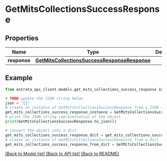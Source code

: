 # GetMitsCollectionsSuccessResponse


## Properties

Name | Type | Description | Notes
------------ | ------------- | ------------- | -------------
**response** | [**GetMitsCollectionsSuccessResponseResponse**](GetMitsCollectionsSuccessResponseResponse.md) |  | 

## Example

```python
from entrata_api_client.models.get_mits_collections_success_response import GetMitsCollectionsSuccessResponse

# TODO update the JSON string below
json = "{}"
# create an instance of GetMitsCollectionsSuccessResponse from a JSON string
get_mits_collections_success_response_instance = GetMitsCollectionsSuccessResponse.from_json(json)
# print the JSON string representation of the object
print(GetMitsCollectionsSuccessResponse.to_json())

# convert the object into a dict
get_mits_collections_success_response_dict = get_mits_collections_success_response_instance.to_dict()
# create an instance of GetMitsCollectionsSuccessResponse from a dict
get_mits_collections_success_response_from_dict = GetMitsCollectionsSuccessResponse.from_dict(get_mits_collections_success_response_dict)
```
[[Back to Model list]](../README.md#documentation-for-models) [[Back to API list]](../README.md#documentation-for-api-endpoints) [[Back to README]](../README.md)


